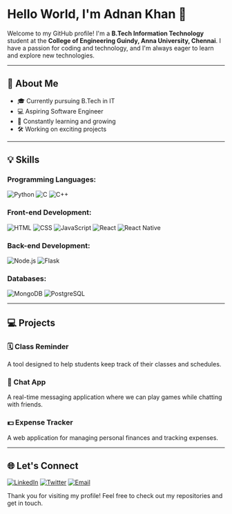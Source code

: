 # Hello World, I'm Adnan Khan 🌟

Welcome to my GitHub profile! I'm a **B.Tech Information Technology** student at the **College of Engineering Guindy, Anna University, Chennai**. I have a passion for coding and technology, and I'm always eager to learn and explore new technologies.

---

## 🚀 About Me
- 🎓 Currently pursuing B.Tech in IT
- 💻 Aspiring Software Engineer
- 🌱 Constantly learning and growing
- 🛠️ Working on exciting projects

---

## 💡 Skills

### Programming Languages:
![Python](https://img.shields.io/badge/-Python-3776AB?style=flat-square&logo=python&logoColor=white)
![C](https://img.shields.io/badge/-C-A8B9CC?style=flat-square&logo=c&logoColor=white)
![C++](https://img.shields.io/badge/-C++-00599C?style=flat-square&logo=cplusplus&logoColor=white)

### Front-end Development:
![HTML](https://img.shields.io/badge/-HTML5-E34F26?style=flat-square&logo=html5&logoColor=white)
![CSS](https://img.shields.io/badge/-CSS3-1572B6?style=flat-square&logo=css3&logoColor=white)
![JavaScript](https://img.shields.io/badge/-JavaScript-F7DF1E?style=flat-square&logo=javascript&logoColor=black)
![React](https://img.shields.io/badge/-React-61DAFB?style=flat-square&logo=react&logoColor=black)
![React Native](https://img.shields.io/badge/-React%20Native-61DAFB?style=flat-square&logo=react&logoColor=black)

### Back-end Development:
![Node.js](https://img.shields.io/badge/-Node.js-339933?style=flat-square&logo=node.js&logoColor=white)
![Flask](https://img.shields.io/badge/-Flask-000000?style=flat-square&logo=flask&logoColor=white)

### Databases:
![MongoDB](https://img.shields.io/badge/-MongoDB-47A248?style=flat-square&logo=mongodb&logoColor=white)
![PostgreSQL](https://img.shields.io/badge/-PostgreSQL-336791?style=flat-square&logo=postgresql&logoColor=white)

---

## 💻 Projects

### 🗓️ Class Reminder
A tool designed to help students keep track of their classes and schedules.

### 💬 Chat App
A real-time messaging application where we can play games while chatting with friends.

### 💵 Expense Tracker
A web application for managing personal finances and tracking expenses.

---

## 🌐 Let's Connect
[![LinkedIn](https://img.shields.io/badge/-LinkedIn-0077B5?style=flat-square&logo=linkedin&logoColor=white)](https://www.linkedin.com/in/yourlinkedin/)
[![Twitter](https://img.shields.io/badge/-Twitter-1DA1F2?style=flat-square&logo=twitter&logoColor=white)](https://twitter.com/yourtwitter/)
[![Email](https://img.shields.io/badge/-Email-D14836?style=flat-square&logo=gmail&logoColor=white)](mailto:your.email@example.com)

Thank you for visiting my profile! Feel free to check out my repositories and get in touch.
